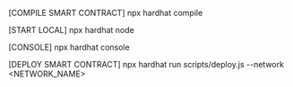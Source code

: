 [COMPILE SMART CONTRACT]
npx hardhat compile

[START LOCAL]
npx hardhat node

[CONSOLE]
npx hardhat console

[DEPLOY SMART CONTRACT]
npx hardhat run scripts/deploy.js --network <NETWORK_NAME>
